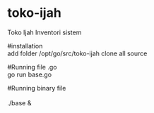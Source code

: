 # toko-ijah
Toko Ijah Inventori sistem

#installation <br>
add folder /opt/go/src/toko-ijah
clone all source

#Running file .go <br>
go run base.go

#Running binary file <br><br>
./base &

